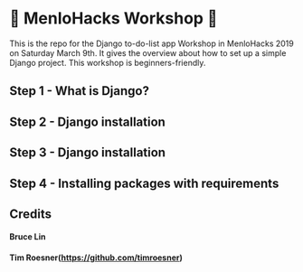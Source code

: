 # :wrench: MenloHacks Workshop :hammer:

This is the repo for the Django to-do-list app Workshop in MenloHacks 2019 on Saturday March 9th.
It gives the overview about how to set up a simple Django project. This workshop is beginners-friendly.

## Step 1 - What is Django?

## Step 2 - Django installation

## Step 3 - Django installation

## Step 4 - Installing packages with requirements


## Credits

#### Bruce Lin
#### Tim Roesner(https://github.com/timroesner)

